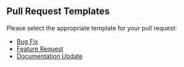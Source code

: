## Pull Request Templates

Please select the appropriate template for your pull request:

-   [Bug Fix](.github/PULL_REQUEST_TEMPLATE/bug_fix.md)
-   [Feature Request](.github/PULL_REQUEST_TEMPLATE/feature_request.md)
-   [Documentation Update](.github/PULL_REQUEST_TEMPLATE/documentation_update.md)
